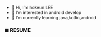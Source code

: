 - 👋 Hi, I’m hokeun.LEE
- 👀 I’m interested in android develop
- 🌱 I’m currently learning java,kotlin,android

### ◼ RESUME
<!---
h0keun/h0keun is a ✨ special ✨ repository because its `README.md` (this file) appears on your GitHub profile.
You can click the Preview link to take a look at your changes.
--->
